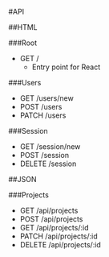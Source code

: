 #API

##HTML

###Root

- GET / 
  - Entry point for React

###Users

- GET /users/new
- POST /users
- PATCH /users

###Session

- GET /session/new
- POST /session
- DELETE /session


##JSON

###Projects

- GET /api/projects
- POST /api/projects
- GET /api/projects/:id
- PATCH /api/projects/:id
- DELETE /api/projects/:id
